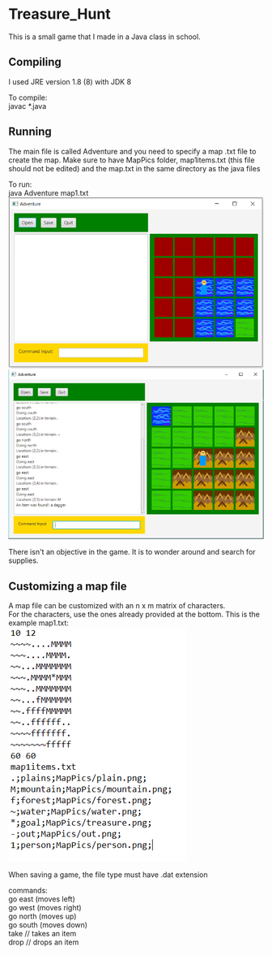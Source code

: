# Treasure_Hunt
This is a small game that I made in a Java class in school.


## Compiling
I used JRE version 1.8 (8) with JDK 8<br />

To compile:<br />
javac *.java<br />

## Running
The main file is called Adventure and you need to specify a map .txt file to create the map.
Make sure to have MapPics folder, map1items.txt (this file should not be edited) and the map.txt in the same directory as the java files

To run:<br />
java Adventure map1.txt<br />
![GitHub Logo](GameEx1.PNG)
![GitHub Logo](ProgramScreenshot.PNG)

There isn't an objective in the game. It is to wonder around and search for supplies.

## Customizing a map file
A map file can be customized with an n x m matrix of characters.<br />
For the characters, use the ones already provided at the bottom. This is the example map1.txt:<br />
![GitHub Logo](MapEx.PNG)

When saving a game, the file type must have .dat extension<br />

commands:<br />
go east (moves left)<br />
go west (moves right)<br />
go north (moves up)<br />
go south (moves down)<br />
take <item name>// takes an item<br />
drop <item name>// drops an item

